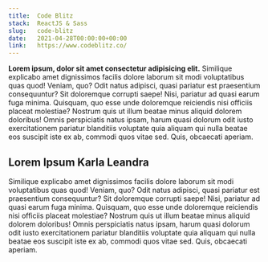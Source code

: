 ```yaml
---
title:  Code Blitz
stack:  ReactJS & Sass
slug:   code-blitz
date:   2021-04-28T00:00:00+00:00
link:   https://www.codeblitz.co/
---
```


**Lorem ipsum, dolor sit amet consectetur adipisicing elit.** Similique explicabo amet dignissimos facilis dolore laborum sit modi voluptatibus quas quod! Veniam, quo? Odit natus adipisci, quasi pariatur est praesentium consequuntur? Sit doloremque corrupti saepe! Nisi, pariatur ad quasi earum fuga minima. Quisquam, quo esse unde doloremque reiciendis nisi officiis placeat molestiae? Nostrum quis ut illum beatae minus aliquid dolorem doloribus! Omnis perspiciatis natus ipsam, harum quasi dolorum odit iusto exercitationem pariatur blanditiis voluptate quia aliquam qui nulla beatae eos suscipit iste ex ab, commodi quos vitae sed. Quis, obcaecati aperiam.

## Lorem Ipsum Karla Leandra

Similique explicabo amet dignissimos facilis dolore laborum sit modi voluptatibus quas quod! Veniam, quo? Odit natus adipisci, quasi pariatur est praesentium consequuntur? Sit doloremque corrupti saepe! Nisi, pariatur ad quasi earum fuga minima. Quisquam, quo esse unde doloremque reiciendis nisi officiis placeat molestiae? Nostrum quis ut illum beatae minus aliquid dolorem doloribus! Omnis perspiciatis natus ipsam, harum quasi dolorum odit iusto exercitationem pariatur blanditiis voluptate quia aliquam qui nulla beatae eos suscipit iste ex ab, commodi quos vitae sed. Quis, obcaecati aperiam.